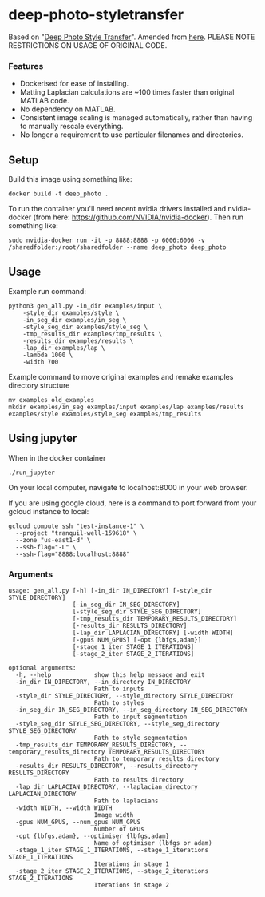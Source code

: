 # deep-photo-styletransfer
Based on "[Deep Photo Style Transfer](https://arxiv.org/abs/1703.07511)".
Amended from [here](https://github.com/luanfujun/deep-photo-styletransfer).
PLEASE NOTE RESTRICTIONS ON USAGE OF ORIGINAL CODE.
### Features
* Dockerised for ease of installing.
* Matting Laplacian calculations are ~100 times faster than original MATLAB code.
* No dependency on MATLAB.
* Consistent image scaling is managed automatically, rather than having to manually rescale everything.
* No longer a requirement to use particular filenames and directories.

## Setup

Build this image using something like:
```
docker build -t deep_photo .
```
To run the container you'll need recent nvidia drivers installed and nvidia-docker (from here: https://github.com/NVIDIA/nvidia-docker). Then run something like:
```
sudo nvidia-docker run -it -p 8888:8888 -p 6006:6006 -v /sharedfolder:/root/sharedfolder --name deep_photo deep_photo
```
## Usage
Example run command:
```
python3 gen_all.py -in_dir examples/input \
	-style_dir examples/style \
	-in_seg_dir examples/in_seg \
	-style_seg_dir examples/style_seg \
	-tmp_results_dir examples/tmp_results \
	-results_dir examples/results \
	-lap_dir examples/lap \
	-lambda 1000 \
	-width 700
```

Example command to move original examples and remake examples directory structure
```
mv examples old_examples
mkdir examples/in_seg examples/input examples/lap examples/results examples/style examples/style_seg examples/tmp_results
```

## Using jupyter
When in the docker container 
```
./run_jupyter
```
On your local computer, navigate to localhost:8000 in your web browser.

If you are using google cloud, here is a command to port forward from your gcloud instance to local:
```
gcloud compute ssh "test-instance-1" \
  --project "tranquil-well-159618" \
  --zone "us-east1-d" \
  --ssh-flag="-L" \
  --ssh-flag="8888:localhost:8888"
```

### Arguments
```
usage: gen_all.py [-h] [-in_dir IN_DIRECTORY] [-style_dir STYLE_DIRECTORY]
                  [-in_seg_dir IN_SEG_DIRECTORY]
                  [-style_seg_dir STYLE_SEG_DIRECTORY]
                  [-tmp_results_dir TEMPORARY_RESULTS_DIRECTORY]
                  [-results_dir RESULTS_DIRECTORY]
                  [-lap_dir LAPLACIAN_DIRECTORY] [-width WIDTH]
                  [-gpus NUM_GPUS] [-opt {lbfgs,adam}]
                  [-stage_1_iter STAGE_1_ITERATIONS]
                  [-stage_2_iter STAGE_2_ITERATIONS]

optional arguments:
  -h, --help            show this help message and exit
  -in_dir IN_DIRECTORY, --in_directory IN_DIRECTORY
                        Path to inputs
  -style_dir STYLE_DIRECTORY, --style_directory STYLE_DIRECTORY
                        Path to styles
  -in_seg_dir IN_SEG_DIRECTORY, --in_seg_directory IN_SEG_DIRECTORY
                        Path to input segmentation
  -style_seg_dir STYLE_SEG_DIRECTORY, --style_seg_directory STYLE_SEG_DIRECTORY
                        Path to style segmentation
  -tmp_results_dir TEMPORARY_RESULTS_DIRECTORY, --temporary_results_directory TEMPORARY_RESULTS_DIRECTORY
                        Path to temporary results directory
  -results_dir RESULTS_DIRECTORY, --results_directory RESULTS_DIRECTORY
                        Path to results directory
  -lap_dir LAPLACIAN_DIRECTORY, --laplacian_directory LAPLACIAN_DIRECTORY
                        Path to laplacians
  -width WIDTH, --width WIDTH
                        Image width
  -gpus NUM_GPUS, --num_gpus NUM_GPUS
                        Number of GPUs
  -opt {lbfgs,adam}, --optimiser {lbfgs,adam}
                        Name of optimiser (lbfgs or adam)
  -stage_1_iter STAGE_1_ITERATIONS, --stage_1_iterations STAGE_1_ITERATIONS
                        Iterations in stage 1
  -stage_2_iter STAGE_2_ITERATIONS, --stage_2_iterations STAGE_2_ITERATIONS
                        Iterations in stage 2

```
